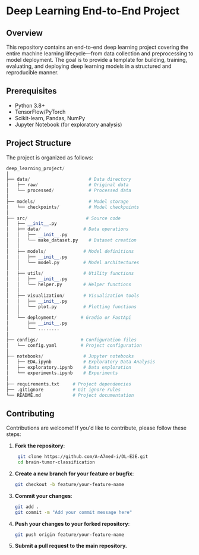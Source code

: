 # Deep Learning End-to-End Project

## Overview
This repository contains an end-to-end deep learning project covering the entire machine learning lifecycle—from data collection and preprocessing to model deployment. The goal is to provide a template for building, training, evaluating, and deploying deep learning models in a structured and reproducible manner.


## Prerequisites
- Python 3.8+
- TensorFlow/PyTorch
- Scikit-learn, Pandas, NumPy
- Jupyter Notebook (for exploratory analysis)

## Project Structure

The project is organized as follows:

```python
deep_learning_project/
│
├── data/                      # Data directory
│   ├── raw/                   # Original data
│   └── processed/             # Processed data
│
├── models/                    # Model storage
│   └── checkpoints/           # Model checkpoints
│
├── src/                      # Source code
│   ├── __init__.py
│   ├── data/                # Data operations
│   │   ├── __init__.py
│   │   └── make_dataset.py    # Dataset creation
│   │
│   ├── models/              # Model definitions
│   │   ├── __init__.py
│   │   └── model.py         # Model architectures
│   │
│   ├── utils/               # Utility functions
│   │   ├── __init__.py
│   │   └── helper.py        # Helper functions
│   │
│   ├── visualization/       # Visualization tools
│   │   ├── __init__.py
│   │   └── plot.py          # Plotting functions
│   │     
│   └── deployment/         # Gradio or FastApi                
│       ├── __init__.py
│       └── ........
│
├── configs/                # Configuration files
│   └── config.yaml         # Project configuration
│
├── notebooks/               # Jupyter notebooks
│   ├── EDA.ipynb            # Exploratory Data Analysis
│   ├── exploratory.ipynb    # Data exploration
│   └── experiments.ipynb    # Experiments
│
├── requirements.txt     # Project dependencies
├── .gitignore           # Git ignore rules
└── README.md            # Project documentation
```



## Contributing

Contributions are welcome! If you'd like to contribute, please follow these steps:

1. **Fork the repository**:
   ```bash
    git clone https://github.com/A-A7med-i/DL-E2E.git
    cd brain-tumor-classification
    ```
2. **Create a new branch for your feature or bugfix**:
    ```bash
    git checkout -b feature/your-feature-name
    ```

3. **Commit your changes**:
    ```bash
    git add .
    git commit -m "Add your commit message here"
    ```

4. **Push your changes to your forked repository**:
    ```bash
    git push origin feature/your-feature-name
    ```

5. **Submit a pull request to the main repository.**
